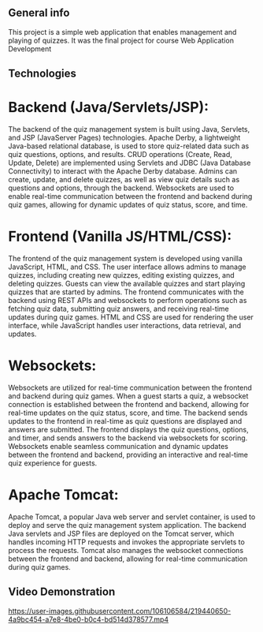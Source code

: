 ## General info
This project is a simple web application that enables management and playing of quizzes.
It was the final project for course Web Application Development
	
## Technologies

# Backend (Java/Servlets/JSP):

The backend of the quiz management system is built using Java, Servlets, and JSP (JavaServer Pages) technologies.
Apache Derby, a lightweight Java-based relational database, is used to store quiz-related data such as quiz questions, options, and results.
CRUD operations (Create, Read, Update, Delete) are implemented using Servlets and JDBC (Java Database Connectivity) to interact with the Apache Derby database.
Admins can create, update, and delete quizzes, as well as view quiz details such as questions and options, through the backend.
Websockets are used to enable real-time communication between the frontend and backend during quiz games, allowing for dynamic updates of quiz status, score, and time.

# Frontend (Vanilla JS/HTML/CSS):

The frontend of the quiz management system is developed using vanilla JavaScript, HTML, and CSS.
The user interface allows admins to manage quizzes, including creating new quizzes, editing existing quizzes, and deleting quizzes.
Guests can view the available quizzes and start playing quizzes that are started by admins.
The frontend communicates with the backend using REST APIs and websockets to perform operations such as fetching quiz data, submitting quiz answers, and receiving real-time updates during quiz games.
HTML and CSS are used for rendering the user interface, while JavaScript handles user interactions, data retrieval, and updates.

# Websockets:

Websockets are utilized for real-time communication between the frontend and backend during quiz games.
When a guest starts a quiz, a websocket connection is established between the frontend and backend, allowing for real-time updates on the quiz status, score, and time.
The backend sends updates to the frontend in real-time as quiz questions are displayed and answers are submitted.
The frontend displays the quiz questions, options, and timer, and sends answers to the backend via websockets for scoring.
Websockets enable seamless communication and dynamic updates between the frontend and backend, providing an interactive and real-time quiz experience for guests.

# Apache Tomcat:

Apache Tomcat, a popular Java web server and servlet container, is used to deploy and serve the quiz management system application.
The backend Java servlets and JSP files are deployed on the Tomcat server, which handles incoming HTTP requests and invokes the appropriate servlets to process the requests.
Tomcat also manages the websocket connections between the frontend and backend, allowing for real-time communication during quiz games.

## Video Demonstration

https://user-images.githubusercontent.com/106106584/219440650-4a9bc454-a7e8-4be0-b0c4-bd514d378577.mp4

